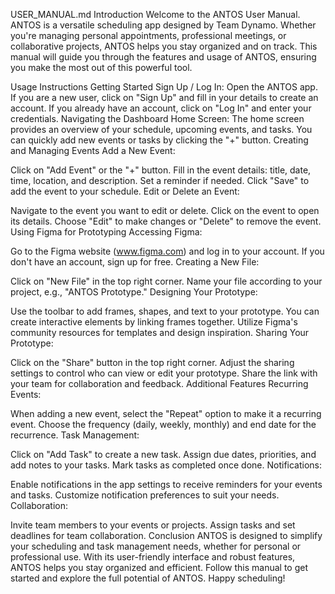 USER_MANUAL.md
Introduction
Welcome to the ANTOS User Manual. ANTOS is a versatile scheduling app designed by Team Dynamo. Whether you're managing personal appointments, professional meetings, or collaborative projects, ANTOS helps you stay organized and on track. This manual will guide you through the features and usage of ANTOS, ensuring you make the most out of this powerful tool.

Usage Instructions
Getting Started
Sign Up / Log In:
Open the ANTOS app.
If you are a new user, click on "Sign Up" and fill in your details to create an account.
If you already have an account, click on "Log In" and enter your credentials.
Navigating the Dashboard
Home Screen:
The home screen provides an overview of your schedule, upcoming events, and tasks.
You can quickly add new events or tasks by clicking the "+" button.
Creating and Managing Events
Add a New Event:

Click on "Add Event" or the "+" button.
Fill in the event details: title, date, time, location, and description.
Set a reminder if needed.
Click "Save" to add the event to your schedule.
Edit or Delete an Event:

Navigate to the event you want to edit or delete.
Click on the event to open its details.
Choose "Edit" to make changes or "Delete" to remove the event.
Using Figma for Prototyping
Accessing Figma:

Go to the Figma website (www.figma.com) and log in to your account.
If you don't have an account, sign up for free.
Creating a New File:

Click on "New File" in the top right corner.
Name your file according to your project, e.g., "ANTOS Prototype."
Designing Your Prototype:

Use the toolbar to add frames, shapes, and text to your prototype.
You can create interactive elements by linking frames together.
Utilize Figma's community resources for templates and design inspiration.
Sharing Your Prototype:

Click on the "Share" button in the top right corner.
Adjust the sharing settings to control who can view or edit your prototype.
Share the link with your team for collaboration and feedback.
Additional Features
Recurring Events:

When adding a new event, select the "Repeat" option to make it a recurring event.
Choose the frequency (daily, weekly, monthly) and end date for the recurrence.
Task Management:

Click on "Add Task" to create a new task.
Assign due dates, priorities, and add notes to your tasks.
Mark tasks as completed once done.
Notifications:

Enable notifications in the app settings to receive reminders for your events and tasks.
Customize notification preferences to suit your needs.
Collaboration:

Invite team members to your events or projects.
Assign tasks and set deadlines for team collaboration.
Conclusion
ANTOS is designed to simplify your scheduling and task management needs, whether for personal or professional use. With its user-friendly interface and robust features, ANTOS helps you stay organized and efficient. Follow this manual to get started and explore the full potential of ANTOS. Happy scheduling!
